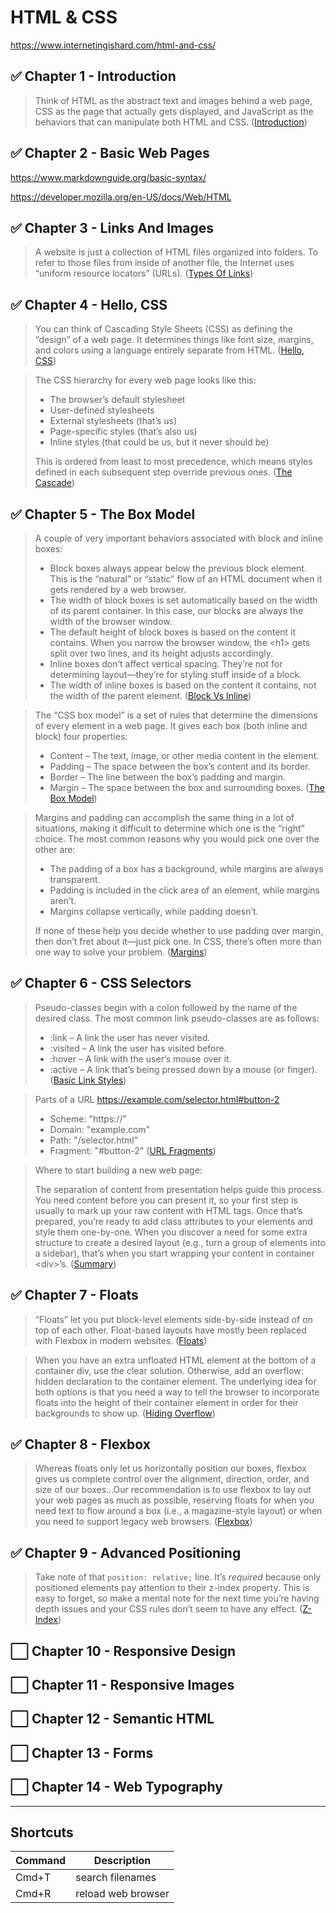 # HTML & CSS

https://www.internetingishard.com/html-and-css/

## ✅ Chapter 1 - Introduction

> Think of HTML as the abstract text and images behind a web page, CSS as the page that actually gets displayed, and JavaScript as the behaviors that can manipulate both HTML and CSS. ([Introduction](https://www.internetingishard.com/html-and-css/introduction/#html-css-and-javascript))

## ✅ Chapter 2 - Basic Web Pages

https://www.markdownguide.org/basic-syntax/

https://developer.mozilla.org/en-US/docs/Web/HTML

## ✅ Chapter 3 - Links And Images

> A website is just a collection of HTML files organized into folders. To refer to those files from inside of another file, the Internet uses “uniform resource locators” (URLs). ([Types Of Links](https://www.internetingishard.com/html-and-css/links-and-images/#absolute-relative-and-root-relative-links))

## ✅ Chapter 4 - Hello, CSS

> You can think of Cascading Style Sheets (CSS) as defining the “design” of a web page. It determines things like font size, margins, and colors using a language entirely separate from HTML. ([Hello, CSS](https://www.internetingishard.com/html-and-css/hello-css/))

> The CSS hierarchy for every web page looks like this:
> * The browser’s default stylesheet
> * User-defined stylesheets
> * External stylesheets (that’s us)
> * Page-specific styles (that’s also us)
> * Inline styles (that could be us, but it never should be)
>
> This is ordered from least to most precedence, which means styles defined in each subsequent step override previous ones. ([The Cascade](https://www.internetingishard.com/html-and-css/hello-css/#the-cascade))

## ✅ Chapter 5 - The Box Model

> A couple of very important behaviors associated with block and inline boxes:
> * Block boxes always appear below the previous block element. This is the “natural” or “static” flow of an HTML document when it gets rendered by a web browser.
> * The width of block boxes is set automatically based on the width of its parent container. In this case, our blocks are always the width of the browser window.
> * The default height of block boxes is based on the content it contains. When you narrow the browser window, the &lt;h1&gt; gets split over two lines, and its height adjusts accordingly.
> * Inline boxes don’t affect vertical spacing. They’re not for determining layout—they’re for styling stuff inside of a block.
> * The width of inline boxes is based on the content it contains, not the width of the parent element.
> ([Block Vs Inline](https://www.internetingishard.com/html-and-css/css-box-model/#block-elements-and-inline-elements))

> The “CSS box model” is a set of rules that determine the dimensions of every element in a web page. It gives each box (both inline and block) four properties:
> * Content – The text, image, or other media content in the element.
> * Padding – The space between the box’s content and its border.
> * Border – The line between the box’s padding and margin.
> * Margin – The space between the box and surrounding boxes.
> ([The Box Model](https://www.internetingishard.com/html-and-css/css-box-model/#content-padding-border-and-margin))

> Margins and padding can accomplish the same thing in a lot of situations, making it difficult to determine which one is the “right” choice. The most common reasons why you would pick one over the other are:
> * The padding of a box has a background, while margins are always transparent.
> * Padding is included in the click area of an element, while margins aren’t.
> * Margins collapse vertically, while padding doesn’t.
>
> If none of these help you decide whether to use padding over margin, then don’t fret about it—just pick one. In CSS, there’s often more than one way to solve your problem. ([Margins](https://www.internetingishard.com/html-and-css/css-box-model/#margins))

## ✅ Chapter 6 - CSS Selectors

> Pseudo-classes begin with a colon followed by the name of the desired class. The most common link pseudo-classes are as follows:
> * :link – A link the user has never visited.
> * :visited – A link the user has visited before.
> * :hover – A link with the user’s mouse over it.
> * :active – A link that’s being pressed down by a mouse (or finger). ([Basic Link Styles](https://www.internetingishard.com/html-and-css/css-selectors/#pseudo-classes-for-links))

> Parts of a URL https://example.com/selector.html#button-2
> * Scheme: "https://"
> * Domain: "example.com"
> * Path: "/selector.html"
> * Fragment: "#button-2" ([URL Fragments](https://www.internetingishard.com/html-and-css/css-selectors/#id-selectors))

> Where to start building a new web page:
>
> The separation of content from presentation helps guide this process. You need content before you can present it, so your first step is usually to mark up your raw content with HTML tags. Once that’s prepared, you’re ready to add class attributes to your elements and style them one-by-one. When you discover a need for some extra structure to create a desired layout (e.g., turn a group of elements into a sidebar), that’s when you start wrapping your content in container &lt;div&gt;’s. ([Summary](https://www.internetingishard.com/html-and-css/css-selectors/#summary))

## ✅ Chapter 7 - Floats

> “Floats” let you put block-level elements side-by-side instead of on top of each other. Float-based layouts have mostly been replaced with Flexbox in modern websites. ([Floats](https://www.internetingishard.com/html-and-css/floats/#setup))

> When you have an extra unfloated HTML element at the bottom of a container div, use the clear solution. Otherwise, add an overflow: hidden declaration to the container element. The underlying idea for both options is that you need a way to tell the browser to incorporate floats into the height of their container element in order for their backgrounds to show up. ([Hiding Overflow](https://www.internetingishard.com/html-and-css/floats/#after-a-float))

## ✅ Chapter 8 - Flexbox

> Whereas floats only let us horizontally position our boxes, flexbox gives us complete control over the alignment, direction, order, and size of our boxes...Our recommendation is to use flexbox to lay out your web pages as much as possible, reserving floats for when you need text to flow around a box (i.e., a magazine-style layout) or when you need to support legacy web browsers. ([Flexbox](https://www.internetingishard.com/html-and-css/flexbox/))

## ✅ Chapter 9 - Advanced Positioning

> Take note of that `position: relative;` line. It’s <em>required</em> because only positioned elements pay attention to their z-index property. This is easy to forget, so make a mental note for the next time you’re having depth issues and your CSS rules don’t seem to have any effect. ([Z-Index](https://www.internetingishard.com/html-and-css/advanced-positioning/#z-index))

## ⬜ Chapter 10 - Responsive Design

## ⬜ Chapter 11 - Responsive Images

## ⬜ Chapter 12 - Semantic HTML

## ⬜ Chapter 13 - Forms

## ⬜ Chapter 14 - Web Typography

---

## Shortcuts
| Command | Description |
| ------- | ----------- |
| Cmd+T   | search filenames |
| Cmd+R   | reload web browser |
